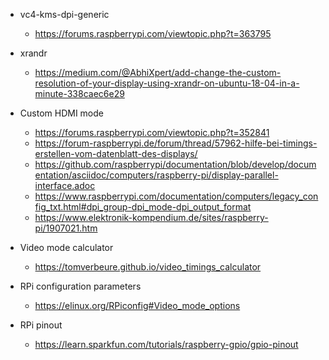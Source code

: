 - vc4-kms-dpi-generic
  - https://forums.raspberrypi.com/viewtopic.php?t=363795

- xrandr
  - https://medium.com/@AbhiXpert/add-change-the-custom-resolution-of-your-display-using-xrandr-on-ubuntu-18-04-in-a-minute-338caec6e29

- Custom HDMI mode
  - https://forums.raspberrypi.com/viewtopic.php?t=352841
  - https://forum-raspberrypi.de/forum/thread/57962-hilfe-bei-timings-erstellen-vom-datenblatt-des-displays/
  - https://github.com/raspberrypi/documentation/blob/develop/documentation/asciidoc/computers/raspberry-pi/display-parallel-interface.adoc
  - https://www.raspberrypi.com/documentation/computers/legacy_config_txt.html#dpi_group-dpi_mode-dpi_output_format
  - https://www.elektronik-kompendium.de/sites/raspberry-pi/1907021.htm

- Video mode calculator
  - https://tomverbeure.github.io/video_timings_calculator 

- RPi configuration parameters
  - https://elinux.org/RPiconfig#Video_mode_options

- RPi pinout
  - https://learn.sparkfun.com/tutorials/raspberry-gpio/gpio-pinout